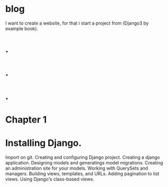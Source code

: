 # blog
I want to create a website, for that i start  a project  from (Django3 by example book).
# .
# .
# .
# Chapter 1 

#  Installing Django.
  Import on git.
  Creating and configuring Django project.
  Creating a django application.
  Designing  models and generatings model migrations.
  Creating an administration site for your models.
  Working with QuerySets and managers.
  Building views, templates, and URLs.
  Adding pagination to list views.
  Using Django's class-based views.
